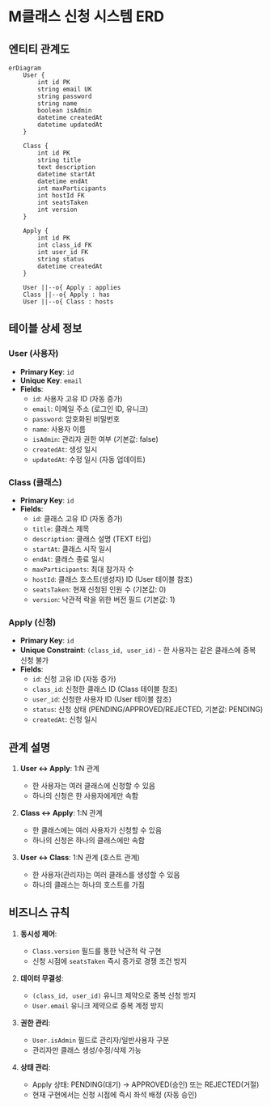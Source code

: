 # M클래스 신청 시스템 ERD

## 엔티티 관계도

```mermaid
erDiagram
    User {
        int id PK
        string email UK
        string password
        string name
        boolean isAdmin
        datetime createdAt
        datetime updatedAt
    }
    
    Class {
        int id PK
        string title
        text description
        datetime startAt
        datetime endAt
        int maxParticipants
        int hostId FK
        int seatsTaken
        int version
    }
    
    Apply {
        int id PK
        int class_id FK
        int user_id FK
        string status
        datetime createdAt
    }
    
    User ||--o{ Apply : applies
    Class ||--o{ Apply : has
    User ||--o{ Class : hosts
```

## 테이블 상세 정보

### User (사용자)
- **Primary Key**: `id`
- **Unique Key**: `email`
- **Fields**:
  - `id`: 사용자 고유 ID (자동 증가)
  - `email`: 이메일 주소 (로그인 ID, 유니크)
  - `password`: 암호화된 비밀번호
  - `name`: 사용자 이름
  - `isAdmin`: 관리자 권한 여부 (기본값: false)
  - `createdAt`: 생성 일시
  - `updatedAt`: 수정 일시 (자동 업데이트)

### Class (클래스)
- **Primary Key**: `id`
- **Fields**:
  - `id`: 클래스 고유 ID (자동 증가)
  - `title`: 클래스 제목
  - `description`: 클래스 설명 (TEXT 타입)
  - `startAt`: 클래스 시작 일시
  - `endAt`: 클래스 종료 일시
  - `maxParticipants`: 최대 참가자 수
  - `hostId`: 클래스 호스트(생성자) ID (User 테이블 참조)
  - `seatsTaken`: 현재 신청된 인원 수 (기본값: 0)
  - `version`: 낙관적 락을 위한 버전 필드 (기본값: 1)

### Apply (신청)
- **Primary Key**: `id`
- **Unique Constraint**: `(class_id, user_id)` - 한 사용자는 같은 클래스에 중복 신청 불가
- **Fields**:
  - `id`: 신청 고유 ID (자동 증가)
  - `class_id`: 신청한 클래스 ID (Class 테이블 참조)
  - `user_id`: 신청한 사용자 ID (User 테이블 참조)
  - `status`: 신청 상태 (PENDING/APPROVED/REJECTED, 기본값: PENDING)
  - `createdAt`: 신청 일시

## 관계 설명

1. **User ↔ Apply**: 1:N 관계
   - 한 사용자는 여러 클래스에 신청할 수 있음
   - 하나의 신청은 한 사용자에게만 속함

2. **Class ↔ Apply**: 1:N 관계
   - 한 클래스에는 여러 사용자가 신청할 수 있음
   - 하나의 신청은 하나의 클래스에만 속함

3. **User ↔ Class**: 1:N 관계 (호스트 관계)
   - 한 사용자(관리자)는 여러 클래스를 생성할 수 있음
   - 하나의 클래스는 하나의 호스트를 가짐

## 비즈니스 규칙

1. **동시성 제어**:
   - `Class.version` 필드를 통한 낙관적 락 구현
   - 신청 시점에 `seatsTaken` 즉시 증가로 경쟁 조건 방지

2. **데이터 무결성**:
   - `(class_id, user_id)` 유니크 제약으로 중복 신청 방지
   - `User.email` 유니크 제약으로 중복 계정 방지

3. **권한 관리**:
   - `User.isAdmin` 필드로 관리자/일반사용자 구분
   - 관리자만 클래스 생성/수정/삭제 가능

4. **상태 관리**:
   - Apply 상태: PENDING(대기) → APPROVED(승인) 또는 REJECTED(거절)
   - 현재 구현에서는 신청 시점에 즉시 좌석 배정 (자동 승인)